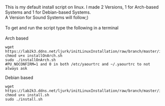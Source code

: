This is my default install script on linux. I made 2 Versions, 1 for Arch-based Systems and 1 for Debian-based Systems. <br />
A Version for Sound Systems will follow;) <br />
<br />
To get and run the script type the following in a terminal <br />
<br />
Arch based
```
wget https://lab2k3.ddns.net/ljurk/initLinuxInstallation/raw/branch/master/installOnArch.sh
chmod u+x installOnArch.sh
sudo ./installOnArch.sh
#PU_NOCONFIRM=1 and 0 in both /etc/yaourtrc and ~/.yaourtrc to not always ask
```
Debian based
```
wget https://lab2k3.ddns.net/ljurk/initLinuxInstallation/raw/branch/master/install.sh
chmod u+x install.sh
sudo ./install.sh
```